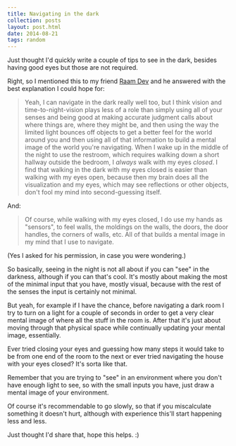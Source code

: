 ```yaml
---
title: Navigating in the dark
collection: posts
layout: post.html
date: 2014-08-21
tags: random
---
```


Just thought I'd quickly write a couple of tips to see in the dark, besides
having good eyes but those are not required.

Right, so I mentioned this to my friend [Raam Dev][raamdev.com] and he answered
with the best explanation I could hope for:

[raamdev.com]: http://raamdev.com/

> Yeah, I can navigate in the dark really well too, but I think vision and
> time-to-night-vision plays less of a role than simply using all of your senses
> and being good at making accurate judgment calls about where things are, where
> they might be, and then using the way the limited light bounces off objects to
> get a better feel for the world around you and then using all of that
> information to build a mental image of the world you're navigating. When I
> wake up in the middle of the night to use the restroom, which requires walking
> down a short hallway outside the bedroom, I _always_ walk with my eyes
> _closed_. I find that walking in the dark with my eyes closed is easier than
> walking with my eyes open, because then my brain does all the visualization
> and my eyes, which may see reflections or other objects, don't fool my mind
> into second-guessing itself.

And:

> Of course, while walking with my eyes closed, I do use my hands as "sensors",
> to feel walls, the moldings on the walls, the doors, the door handles, the
> corners of walls, etc. All of that builds a mental image in my mind that I use
> to navigate.

(Yes I asked for his permission, in case you were wondering.)

So basically, seeing in the night is not all about if you can "see" in the
darkness, although if you can that's cool.  It's mostly about making the most of
the minimal input that you have, mostly visual, because with the rest of the
senses the input is certainly not minimal.

But yeah, for example if I have the chance, before navigating a dark room I try
to turn on a light for a couple of seconds in order to get a very clear mental
image of where all the stuff in the room is.  After that it's just about moving
through that physical space while continually updating your mental image,
essentially.

Ever tried closing your eyes and guessing how many steps it would take to be
from one end of the room to the next or ever tried navigating the house with
your eyes closed?  It's sorta like that.

Remember that you are trying to "see" in an environment where you don't have
enough light to see, so with the small inputs you have, just draw a mental image
of your environment.

Of course it's recommendable to go slowly, so that if you miscalculate something
it doesn't hurt, although with experience this'll start happening less and less.

Just thought I'd share that, hope this helps. :)

